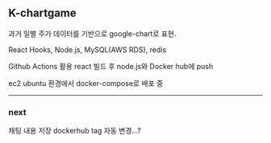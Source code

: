 ## K-chartgame

과거 일별 주가 데이터를 기반으로 google-chart로 표현.

React Hooks, Node.js, MySQL(AWS RDS), redis

Github Actions 활용 react 빌드 후 node.js와 Docker hub에 push

ec2 ubuntu 환경에서 docker-compose로 배포 중

----
### next
채팅 내용 저장
dockerhub tag 자동 변경...?